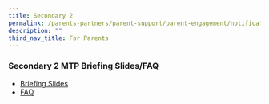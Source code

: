 ```yaml
---
title: Secondary 2
permalink: /parents-partners/parent-support/parent-engagement/notification-to-parents/sec-2/
description: ""
third_nav_title: For Parents
---
```

### Secondary 2 MTP Briefing Slides/FAQ

* [Briefing Slides](/files/2021-S2-MTP-Main-Slides_updated-25-March-2021-1.pdf)
* [FAQ](/files/Sec-2-MTP-FAQs.pdf)